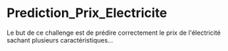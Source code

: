 # Prediction_Prix_Electricite
Le but de ce challenge est de prédire correctement le prix de l'électricité sachant plusieurs caractéristiques...

